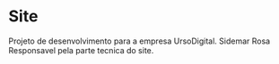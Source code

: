 # Site

Projeto de desenvolvimento para a empresa UrsoDigital.
Sidemar Rosa Responsavel pela parte tecnica do site.
